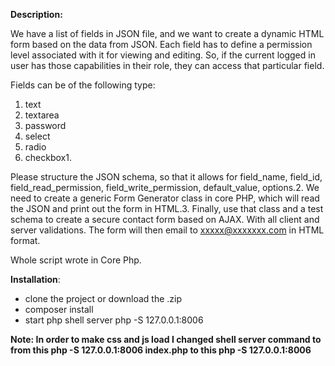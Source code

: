 **Description:**

We have a list of fields in JSON file, and we want to create a dynamic HTML form
based on the data from JSON. Each field has to define a permission level associated
with it for viewing and editing.
So, if the current logged in user has those capabilities in their role, they can access
that particular field.


Fields can be of the following type:
1. text
2. textarea
3. password
4. select
5. radio
6. checkbox1.

Please structure the JSON schema, so that it allows for field_name, field_id,
field_read_permission, field_write_permission, default_value, options.2. We need to
create a generic Form Generator class in core PHP, which will read the JSON and
print out the form in HTML.3. Finally, use that class and a test schema to create a
secure contact form based on AJAX. With all client and server validations. The form
will then email to xxxxx@xxxxxxx.com in HTML format.

Whole script wrote in Core Php.

**Installation**:

- clone the project or download the .zip
- composer install
- start php shell server php -S 127.0.0.1:8006

**Note: In order to make css and js load I changed shell server command to from this php -S 127.0.0.1:8006 index.php to this php -S 127.0.0.1:8006**


